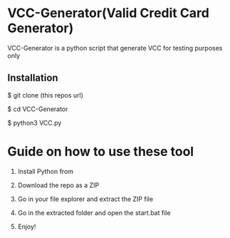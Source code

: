 # VCC-Generator(Valid Credit Card Generator)
VCC-Generator is a python script that generate VCC for testing purposes only<br>   

 
<h2>Installation</h2>
 
<p>$ git clone (this repos url)</p> 
<p>$ cd VCC-Generator</p>  
<p>$ python3 VCC.py</p>    
  
# Guide on how to use these tool    
  
1. Install Python from
 
2. Download the repo as a ZIP   
  
3. Go in your file explorer and extract the ZIP file 
      
4. Go in the extracted folder and open the start.bat file 
 
5. Enjoy!